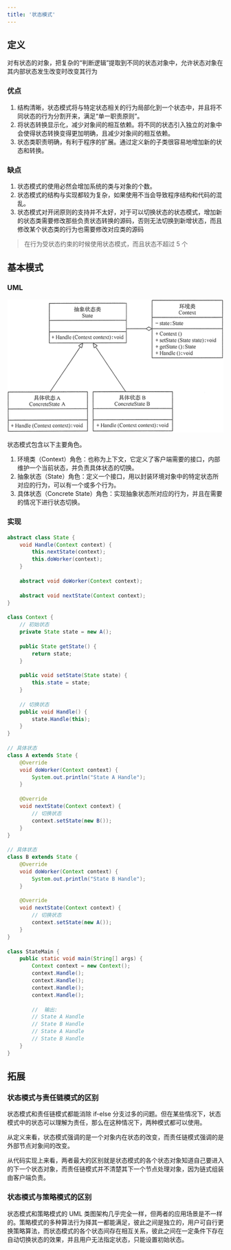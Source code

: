 ```yaml
---
title: '状态模式'
---
```


## 定义

对有状态的对象，把复杂的“判断逻辑”提取到不同的状态对象中，允许状态对象在其内部状态发生改变时改变其行为

### 优点
1. 结构清晰，状态模式将与特定状态相关的行为局部化到一个状态中，并且将不同状态的行为分割开来，满足“单一职责原则”。
2. 将状态转换显示化，减少对象间的相互依赖。将不同的状态引入独立的对象中会使得状态转换变得更加明确，且减少对象间的相互依赖。
3. 状态类职责明确，有利于程序的扩展。通过定义新的子类很容易地增加新的状态和转换。

### 缺点
1. 状态模式的使用必然会增加系统的类与对象的个数。
2. 状态模式的结构与实现都较为复杂，如果使用不当会导致程序结构和代码的混乱。
3. 状态模式对开闭原则的支持并不太好，对于可以切换状态的状态模式，增加新的状态类需要修改那些负责状态转换的源码，否则无法切换到新增状态，而且修改某个状态类的行为也需要修改对应类的源码

> 在行为受状态约束的时候使用状态模式，而且状态不超过 5 个

## 基本模式
### UML

![](../../resources/pattern/3-1Q11615412U55.gif)

状态模式包含以下主要角色。
1. 环境类（Context）角色：也称为上下文，它定义了客户端需要的接口，内部维护一个当前状态，并负责具体状态的切换。
2. 抽象状态（State）角色：定义一个接口，用以封装环境对象中的特定状态所对应的行为，可以有一个或多个行为。
3. 具体状态（Concrete State）角色：实现抽象状态所对应的行为，并且在需要的情况下进行状态切换。

### 实现

```java
abstract class State {
    void Handle(Context context) {
        this.nextState(context);
        this.doWorker(context);
    }

    abstract void doWorker(Context context);

    abstract void nextState(Context context);
}

class Context {
    // 初始状态
    private State state = new A();

    public State getState() {
        return state;
    }

    public void setState(State state) {
        this.state = state;
    }

    // 切换状态
    public void Handle() {
        state.Handle(this);
    }
}

// 具体状态
class A extends State {
    @Override
    void doWorker(Context context) {
        System.out.println("State A Handle");
    }

    @Override
    void nextState(Context context) {
        // 切换状态
        context.setState(new B());
    }
}

// 具体状态
class B extends State {
    @Override
    void doWorker(Context context) {
        System.out.println("State B Handle");
    }

    @Override
    void nextState(Context context) {
        // 切换状态
        context.setState(new A());
    }
}

class StateMain {
    public static void main(String[] args) {
        Context context = new Context();
        context.Handle();
        context.Handle();
        context.Handle();
        context.Handle();
        
        //  输出:
        // State A Handle
        // State B Handle
        // State A Handle
        // State B Handle
    }
}
```

## 拓展

### 状态模式与责任链模式的区别

状态模式和责任链模式都能消除 if-else 分支过多的问题。但在某些情况下，状态模式中的状态可以理解为责任，那么在这种情况下，两种模式都可以使用。

从定义来看，状态模式强调的是一个对象内在状态的改变，而责任链模式强调的是外部节点对象间的改变。

从代码实现上来看，两者最大的区别就是状态模式的各个状态对象知道自己要进入的下一个状态对象，而责任链模式并不清楚其下一个节点处理对象，因为链式组装由客户端负责。
### 状态模式与策略模式的区别

状态模式和策略模式的 UML 类图架构几乎完全一样，但两者的应用场景是不一样的。策略模式的多种算法行为择其一都能满足，彼此之间是独立的，用户可自行更换策略算法，而状态模式的各个状态间存在相互关系，彼此之间在一定条件下存在自动切换状态的效果，并且用户无法指定状态，只能设置初始状态。
